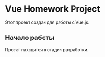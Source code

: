 # Vue Homework Project

Этот проект создан для работы с Vue.js.

## Начало работы

Проект находится в стадии разработки.
